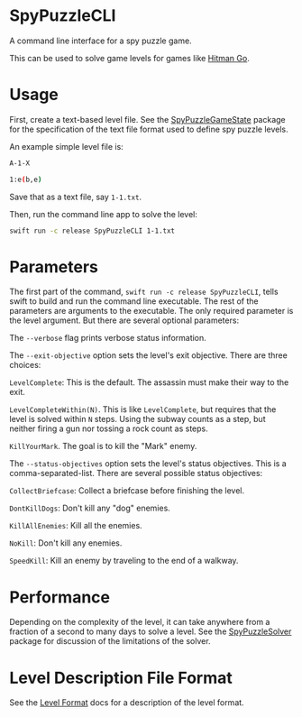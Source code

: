 # SpyPuzzleCLI

A command line interface for a spy puzzle game.

This can be used to solve game levels for games like
[Hitman Go](https://en.wikipedia.org/wiki/Hitman_Go).

# Usage

First, create a text-based level file. See the
[SpyPuzzleGameState](https://github.com/jackpal/SpyPuzzleGameState) package
for the specification of the text file format used to define spy puzzle levels.

An example simple level file is:

```bash
A-1-X

1:e(b,e)
```

Save that as a text file, say `1-1.txt`.

Then, run the command line app to solve the level:

```bash
swift run -c release SpyPuzzleCLI 1-1.txt
```

# Parameters

The first part of the command, `swift run -c release SpyPuzzleCLI`, tells swift to build
and run the command line executable. The rest of the parameters are arguments to the
executable. The only required parameter is the level argument. But there are several
optional parameters:

The `--verbose` flag prints verbose status information.

The `--exit-objective` option sets the level's exit objective. There are three
choices:

`LevelComplete`: This is the default. The assassin must make their way to the exit.

`LevelCompleteWithin(N)`. This is like `LevelComplete`, but requires that the level
is solved within `N` steps. Using the subway counts as a step, but neither firing a gun
nor tossing a rock count as steps.

`KillYourMark`. The goal is to kill the "Mark" enemy.

The `--status-objectives` option sets the level's status objectives. This is a
comma-separated-list. There are several possible status objectives:

`CollectBriefcase`: Collect a briefcase before finishing the level.

`DontKillDogs`: Don't kill any "dog" enemies.

`KillAllEnemies`: Kill all the enemies.

`NoKill`: Don't kill any enemies.

`SpeedKill`: Kill an enemy by traveling to the end of a walkway.

# Performance

Depending on the complexity of the level, it can take anywhere from a fraction of a
second to many days to solve a level. See the
[SpyPuzzleSolver](https://github.com/jackpal/SpyPuzzleGameState) package for discussion
of the limitations of the solver.

# Level Description File Format

See the [Level Format](https://github.com/jackpal/SpyPuzzleGameState/blob/main/Docs/LevelFormat.md) docs
for a description of the level format.
